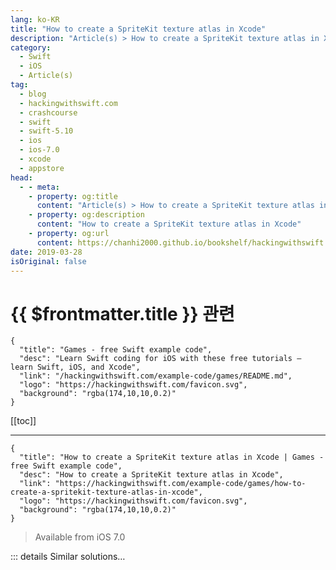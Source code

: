 ```yaml
---
lang: ko-KR
title: "How to create a SpriteKit texture atlas in Xcode"
description: "Article(s) > How to create a SpriteKit texture atlas in Xcode"
category:
  - Swift
  - iOS
  - Article(s)
tag: 
  - blog
  - hackingwithswift.com
  - crashcourse
  - swift
  - swift-5.10
  - ios
  - ios-7.0
  - xcode
  - appstore
head:
  - - meta:
    - property: og:title
      content: "Article(s) > How to create a SpriteKit texture atlas in Xcode"
    - property: og:description
      content: "How to create a SpriteKit texture atlas in Xcode"
    - property: og:url
      content: https://chanhi2000.github.io/bookshelf/hackingwithswift.com/example-code/games/how-to-create-a-spritekit-texture-atlas-in-xcode.html
date: 2019-03-28
isOriginal: false
---
```


# {{ $frontmatter.title }} 관련

```component VPCard
{
  "title": "Games - free Swift example code",
  "desc": "Learn Swift coding for iOS with these free tutorials – learn Swift, iOS, and Xcode",
  "link": "/hackingwithswift.com/example-code/games/README.md",
  "logo": "https://hackingwithswift.com/favicon.svg",
  "background": "rgba(174,10,10,0.2)"
}
```

[[toc]]

---

```component VPCard
{
  "title": "How to create a SpriteKit texture atlas in Xcode | Games - free Swift example code",
  "desc": "How to create a SpriteKit texture atlas in Xcode",
  "link": "https://hackingwithswift.com/example-code/games/how-to-create-a-spritekit-texture-atlas-in-xcode",
  "logo": "https://hackingwithswift.com/favicon.svg",
  "background": "rgba(174,10,10,0.2)"
}
```

> Available from iOS 7.0

<!-- TODO: 작성 -->

<!-- 
A SpriteKit texture atlas is actually just a folder with the extension .atlas, but it's more efficient than loading textures individually because multiple images are stored in a single file and thus can be loaded faster. Even better, you don't need to worry about how they are placed or even orientation – you just use them as normal, and SpriteKit does the rest.

In Finder, go into your project directory (where your .swift files are), then create a new folder called assets.atlas. Now go to where you have your SpriteKit assets stored and drag them from there into your assets.atlas directory. Finally, drag your assets.atlas directory into your Xcode project so that it gets added to the build.

That's it – enjoy your efficiency improvements!

-->

::: details Similar solutions…

<!--
/example-code/games/how-to-change-a-sprites-texture-using-sktexture">How to change a sprite’s texture using SKTexture 
/quick-start/swiftui/how-to-integrate-spritekit-using-spriteview">How to integrate SpriteKit using SpriteView 
/example-code/games/how-to-debug-physics-in-a-spritekit-scene-using-showsphysics">How to debug physics in a SpriteKit scene using showsPhysics 
/example-code/games/how-to-simulate-gravity-in-a-spritekit-scene">How to simulate gravity in a SpriteKit scene 
/example-code/uikit/how-to-create-live-playgrounds-in-xcode">How to create live playgrounds in Xcode</a>
-->

